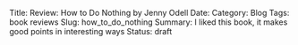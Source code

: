 Title: Review: How to Do Nothing by Jenny Odell
Date: 
Category: Blog
Tags: book reviews
Slug: how_to_do_nothing
Summary: I liked this book, it makes good points in interesting ways
Status: draft

